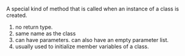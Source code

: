 A special kind of method that is called when an instance of a class is created.

1. no return type.
2. same name as the class
3. can have parameters. can also have an empty parameter list.
4. usually used to initialize member variables of a class.
